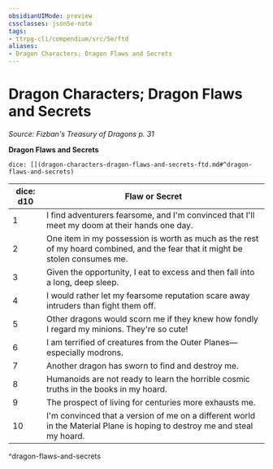 ```yaml
---
obsidianUIMode: preview
cssclasses: json5e-note
tags:
- ttrpg-cli/compendium/src/5e/ftd
aliases:
- Dragon Characters; Dragon Flaws and Secrets
---
```

# Dragon Characters; Dragon Flaws and Secrets
*Source: Fizban's Treasury of Dragons p. 31* 

**Dragon Flaws and Secrets**

`dice: [](dragon-characters-dragon-flaws-and-secrets-ftd.md#^dragon-flaws-and-secrets)`

| dice: d10 | Flaw or Secret |
|-----------|----------------|
| 1 | I find adventurers fearsome, and I'm convinced that I'll meet my doom at their hands one day. |
| 2 | One item in my possession is worth as much as the rest of my hoard combined, and the fear that it might be stolen consumes me. |
| 3 | Given the opportunity, I eat to excess and then fall into a long, deep sleep. |
| 4 | I would rather let my fearsome reputation scare away intruders than fight them off. |
| 5 | Other dragons would scorn me if they knew how fondly I regard my minions. They're so cute! |
| 6 | I am terrified of creatures from the Outer Planes—especially modrons. |
| 7 | Another dragon has sworn to find and destroy me. |
| 8 | Humanoids are not ready to learn the horrible cosmic truths in the books in my hoard. |
| 9 | The prospect of living for centuries more exhausts me. |
| 10 | I'm convinced that a version of me on a different world in the Material Plane is hoping to destroy me and steal my hoard. |
^dragon-flaws-and-secrets